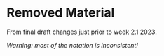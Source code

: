 # Removed Material

From final draft changes just prior to week 2.1 2023.

_Warning: most of the notation is inconsistent!_



## 